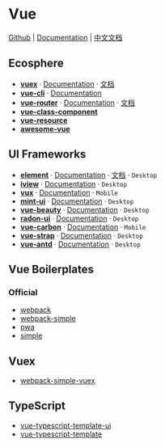 # Vue

[Github](https://github.com/vuejs/vue) | [Documentation](https://vuejs.org/) | [中文文档](https://cn.vuejs.org/)


## Ecosphere

- [**vuex**](https://github.com/vuejs/vuex) · [Documentation](https://vuex.vuejs.org/en/) · [文档](https://vuex.vuejs.org/zh-cn/)
- [**vue-cli**](https://github.com/vuejs/vue-cli) · [Documentation](https://github.com/vuejs/vue-cli/blob/dev/docs/README.mds)
- [**vue-router**](https://github.com/vuejs/vue-router) · [Documentation](https://router.vuejs.org/en/) · [文档](https://router.vuejs.org/zh-cn/)
- [**vue-class-component**](https://github.com/vuejs/vue-class-component)
- [**vue-resource**](https://github.com/pagekit/vue-resource)
- [**awesome-vue**](https://github.com/vuejs/awesome-vue)


## UI Frameworks

- [**element**](https://github.com/ElemeFE/element) · [Documentation](http://element.eleme.io/#/en-US) · [文档](http://element.eleme.io/#/zh-CN) · `Desktop`
- [**iview**](https://github.com/iview/iview) · [Documentation](https://www.iviewui.com/)  · `Desktop`
- [**vux**](https://github.com/airyland/vux) · [Documentation](https://vux.li/#/)  · `Mobile`
- [**mint-ui**](https://github.com/ElemeFE/mint-ui) · [Documentation](http://mint-ui.github.io/docs/#!/) · `Desktop`
- [**vue-beauty**](https://github.com/FE-Driver/vue-beauty) · [Documentation](https://fe-driver.github.io/vue-beauty/) · `Desktop`
- [**radon-ui**](https://github.com/luojilab/radon-ui) · [Documentation](https://luojilab.github.io/radon-ui/0.5.0/) · `Desktop`
- [**vue-carbon**](https://github.com/myronliu347/vue-carbon) · [Documentation](https://myronliu347.github.io/vue-carbon/) · `Mobile`
- [**vue-strap**](https://github.com/yuche/vue-strap) · [Documentation](http://yuche.github.io/vue-strap/) · `Desktop`
- [**vue-antd**](https://github.com/okoala/vue-antd) · [Documentation](http://okoala.github.io/vue-antd/#!/components) · `Desktop`


## Vue Boilerplates

### Official

- [webpack](https://github.com/vuejs-templates/webpack)
- [webpack-simple](https://github.com/vuejs-templates/webpack-simple)
- [pwa](https://github.com/vuejs-templates/pwa)
- [simple](https://github.com/vuejs-templates/simple)

## Vuex

- [webpack-simple-vuex](https://github.com/ulivz/webpack-simple-vuex)

## TypeScript

- [vue-typescript-template-ui](https://github.com/ulivz/vue-typescript-template-ui)
- [vue-typescript-template](https://github.com/ulivz/vue-typescript-template)